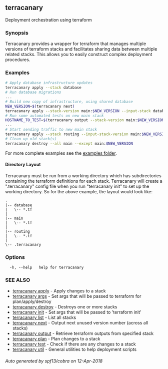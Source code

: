 ## terracanary

Deployment orchestration using terraform

### Synopsis

Terracanary provides a wrapper for terraform that manages multiple versions of terraform stacks and facilitates sharing data between multiple related stacks. This allows you to easily construct complex deployment procedures.

### Examples

```bash
# Apply database infrastructure updates
terracanary apply --stack database
# Run database migrations
...
# Build new copy of infrastructure, using shared database
NEW_VERSION=$(terracanary next)
terracanary apply --stack-version main:$NEW_VERSION --input-stack database
# Run some automated tests on new main stack
HOSTNAME_TO_TEST=$(terracanary output --stack-version main:$NEW_VERSION hostname)
...
# Start sending traffic to new main stack
terracanary apply --stack routing --input-stack-version main:$NEW_VERSION
# Clean up old stack(s)
terracanary destroy --all main --except main:$NEW_VERSION
```

For more complete examples see the [examples folder](examples).

#### Directory Layout

Terracanary must be run from a working directory which has subdirectories containing the terraform definitions for each stack. Terracanary will create a ".terracanary" config file when you run "terracanary init" to set up the working directory. So for the above example, the layout would look like:

```
.
|-- database
|   \-- *.tf
|
|-- main
|   \-- *.tf
|
|-- routing
|   \-- *.tf
|
\-- .terracanary
```

### Options

```
  -h, --help   help for terracanary
```

### SEE ALSO

* [terracanary apply](docs/terracanary_apply.md)	 - Apply changes to a stack
* [terracanary args](docs/terracanary_args.md)	 - Set args that will be passed to terraform for plan/apply/destroy
* [terracanary destroy](docs/terracanary_destroy.md)	 - Destroys one or more stacks
* [terracanary init](docs/terracanary_init.md)	 - Set args that will be passed to 'terraform init'
* [terracanary list](docs/terracanary_list.md)	 - List all stacks
* [terracanary next](docs/terracanary_next.md)	 - Output next unused version number (across all stacks)
* [terracanary output](docs/terracanary_output.md)	 - Retrieve terraform outputs from specified stack
* [terracanary plan](docs/terracanary_plan.md)	 - Plan changes to a stack
* [terracanary test](docs/terracanary_test.md)	 - Check if there are any changes to a stack
* [terracanary util](docs/terracanary_util.md)	 - General utilities to help deployment scripts

###### Auto generated by spf13/cobra on 12-Apr-2018
